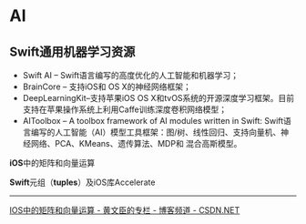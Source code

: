 # AI

## Swift通用机器学习资源

- Swift AI – Swift语言编写的高度优化的人工智能和机器学习；
- BrainCore – 支持iOS和 OS X的神经网络框架；
- DeepLearningKit–支持苹果iOS OS X和tvOS系统的开源深度学习框架。目前支持在苹果操作系统上利用Caffe训练深度卷积网络模型；
- AIToolbox – A toolbox framework of AI modules written in Swift: Swift语言编写的人工智能（AI）模型工具框架：图/树、线性回归、支持向量机、神经网络、PCA、KMeans、遗传算法、MDP和 混合高斯模型。



**iOS**中的矩阵和向量运算 

**Swift**元组（**tuples**）及iOS库Accelerate

****

[IOS中的矩阵和向量运算 - 黄文臣的专栏 - 博客频道 - CSDN.NET](http://blog.csdn.net/Hello_Hwc/article/details/41307553)

